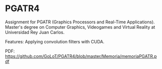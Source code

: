 # PGATR4

Assignment for PGATR (Graphics Processors and Real-Time Applications). Master's degree on Computer Graphics, Videogames and Virtual Reality at Universidad Rey Juan Carlos.

Features: Applying convolution filters with CUDA.

PDF: https://github.com/GoLoT/PGATR4/blob/master/Memoria/memoriaPGATR.pdf
